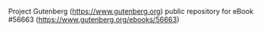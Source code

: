 Project Gutenberg (https://www.gutenberg.org) public repository for
eBook #56663 (https://www.gutenberg.org/ebooks/56663)
